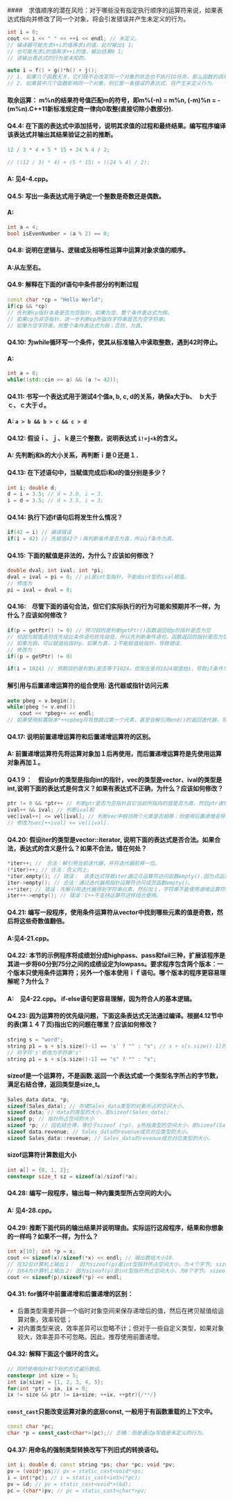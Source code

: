 ####　求值顺序的潜在风险：对于哪些没有指定执行顺序的运算符来说，如果表达式指向并修改了同一个对象，将会引发错误并产生未定义的行为。
````c++
int i = 0;
cout << i << " " << ++i << endl; // 未定义。
// 编译器可能先求++i的值再求i的值，此时输出1 1;
// 也可能先求i的值再求++i的值，输出结果0 1;
// 该输出表达式的行为是未知的。

auto i = f() + g()*h() + j();
// 1. 如果几个函数无关，它们既不会改变同一个对象的状态也不执行IO任务，那么函数的调用顺序不受限制；
// 2. 如果其中几个函数影响同一个对象，则它是一条错误的表达式，将产生未定义行为。
````
#### 取余运算： m%n的结果符号值匹配m的符号，即m%(-n) = m%n, (-m)%n = -(m%n).C++11新标准规定商一律向0取整(直接切除小数部分).
#### Q4.4: 在下面的表达式中添加括号，说明其求值的过程和最终结果。编写程序编译该表达式并输出其结果验证之前的推断。
````c++
12 / 3 * 4 + 5 * 15 + 24 % 4 / 2;

// ((12 / 3) * 4) + (5 * 15) + ((24 % 4) / 2);
````
#### A: 见4-4.cpp。
#### Q4.5: 写出一条表达式用于确定一个整数是奇数还是偶数。
#### A: 
````c++
int a = 4;
bool isEvenNumber = (a % 2) == 0;
````
#### Q4.8: 说明在逻辑与、逻辑或及相等性运算中运算对象求值的顺序。
#### A:从左至右。
#### Q4.9: 解释在下面的if语句中条件部分的判断过程
````c++
const char *cp = "Hello World";
if(cp && *cp) 
// 先判断cp指针本身是否为空指针，如果为空，整个条件表达式为假。
// 如果cp为非空指针，进一步判断cp所指向字符串是否为空字符串;
// 如果为空字符串，则整个条件表达式为假；否则，为真。
````
#### Q4.10: 为while循环写一个条件，使其从标准输入中读取整数，遇到42时停止。
#### A:
````c++
int a = 0;
while((std::cin >> a) && (a != 42));
````
#### Q4.11: 书写一个表达式用于测试4个值a, b, c, d的关系，确保a大于b、　ｂ大于ｃ、ｃ大于ｄ。
#### A: `a > b && b > c && c > d`
#### Q4.12: 假设ｉ、ｊ、ｋ是三个整数，说明表达式 `i!=j<k`的含义。
#### A: 先判断j和k的大小关系，再判断ｉ是０还是１．
#### Q4.13: 在下述语句中，当赋值完成后i和d的值分别是多少？
````c++
int i; double d;
d = i = 3.5; // d = 3.0, i = 3.
i = d = 3.5; // d = 3.5, i = 3;
````
#### Q4.14: 执行下述if语句后将发生什么情况？
````c++
if(42 = i) // 编译错误
if(i = 42) // 先赋值42个ｉ再判断条件是否为真，所以if条件为真。
````
#### Q4.15: 下面的赋值是非法的，为什么？应该如何修改？
````c++
double dval; int ival; int *pi;
dval = ival = pi = 0; // pi是int型指针，不能给int型的ival赋值。
// 修改为
pi = ival = dval = 0;
````
#### Q4.16:　尽管下面的语句合法，但它们实际执行的行为可能和预期并不一样，为什么？应该如何修改？
````c++
if(p = getPtr() != 0) // 预习目的是判断getPtr()函数返回给p的指针是否为空
// 但因为赋值语句优先级比条件语句优先级低，所以先判断条件语句，函数返回的指针是否为空，将判断结果赋值给p。
// 如果为假，可以赋值给指针p，如果为真，１不能赋值给指针，导致错误.
// 修改为：
if((p = getPtr) != 0)

if(i = 1024) // 预期目的是判断i是否等于1024。但现在是将1024赋值给i，导致if条件为真。
````
#### 解引用与后置递增运算符的组合使用: 迭代器或指针访问元素
````c++
auto pbeg = v.begin();
while(pbeg != v.end())
    cout << *pbeg++ << endl;
// 如果使用前置版本*++opbeg将导致跳过第一个元素，甚至会解引用end()的返回迭代器，导致程序出错。
````
#### Q4.17: 说明前置递增运算符和后置递增运算符的区别。
#### A: 前置递增运算符先将运算对象加１后再使用，而后置递增运算符是先使用运算对象再加１。
#### Q4.1９：　假设ptr的类型是指向int的指针，vec的类型是vector<int>、ival的类型是int,说明下面的表达式是何含义？如果有表达式不正确，为什么？应该如何修改？
````c++
ptr != 0 && *ptr++ // 判断ptr是否为空指针且它当前所指向的值是否为真，然后ptr递增。
ival++ && ival; // 判断ival和
vec[ival++] <= vel[ival]; // 判断vec中相邻两个元素是否相等；但使用后置递增会导致一直判断同一个位置的元素。
// 修改为vec[++ival] <= vel[ival].
````
#### Q4.20: 假设iter的类型是vector<string>::iterator, 说明下面的表达式是否合法。如果合法，表达式的含义是什么？如果不合法，错在何处？
````c++
*iter++; //　合法：解引用当前迭代器，并将迭代器前移一位。
(*iter)++; // 合法：含义同上。
*iter.empty(); // 错误：　该表达式导致iter通过点运算符访问函数empty().因为点运算符的优先级高于解引用运算符。
iter->empty(); // 合法：通过迭代器用指针运算符访问成员函数empty()。
++*iter; // 错误：先解引用迭代器得到字符串元素，然后加１，字符串不能使用递增运算符。
iter++->enpty(); // 错误：C++不支持运算符这样组合使用。
````
#### Q4.21: 编写一段程序，使用条件运算符从vector<int>中找到哪些元素的值是奇数，然后将这些奇数值翻倍。
#### A:见4-21.cpp。
#### Q4.22: 本节的示例程序将成绩划分成highpass、pass和fail三种，扩展该程序是其进一步将60分到75分之间的成绩设定为lowpass。要求程序包含两个版本：一个版本只使用条件运算符；另外一个版本使用ｉｆ语句。哪个版本的程序更容易理解呢？为什么？
#### A:　见4-22.cpp。 if-else语句更容易理解，因为符合人的基本逻辑。
#### Q4.23: 因为运算符的优先级问题，下面这条表达式无法通过编译。根据4.12节中的表(第１４７页)指出它的问题在哪里？应该如何修改？
````c++
string s = "word";
string p1 = s + s[s.size()-1] == 's' ? "" : "s"; // s + s[s.size()-1]的结果是string类型，只能和string类型比较。
// 将字符's'修改为字符串"s"
string p1 = s + s[s.size()-1] == "s" ? "" : "s";
````
#### sizeof是一个运算符，不是函数.返回一个表达式或一个类型名字所占的字节数，满足右结合律，返回类型是size_t。
````c++
Sales_data data, *p;
sizeof(Sales_data); // 存储Sales_data类型的对象所占的空间大小。
sizeof data; // data的类型的大小，即sizeof(Sales_data);
sizeof p; // 指针所占空间的大小
sizeof *p; // 因右结合律，等价于sizeof (*p). p所指类型的空间大小，即sizeof(Sales_data);
sizeof data.revenue; // Sales_data的revenue成员对应类型的大小。
sizeof Sales_data::revenue; // Sales_data的revenue成员对应类型的大小。
````
#### sizof运算符计算数组大小
````c++
int a[] = {0, 1, 2};
constexpr size_t sz = sizeof(a)/sizof(*a);
````
#### Q4.28: 编写一段程序，输出每一种内置类型所占空间的大小。
#### A: 见4-28.cpp。
#### Q4.29: 推断下面代码的输出结果并说明理由。实际运行这段程序，结果和你想象的一样吗？如果不一样，为什么？
````c++
int x[10]; int *p = x;
cout << sizeof(x)/sizeof(*x) << endl; // 输出数组大小10.
// 在32位计算机上输出１：　因为sizeof(p)是int型指针所占空间大小，为４个字节; sizeof(*p)为int型数据占４个字节，因此输出为１．
// 在64为计算机上输出２: 因为sizeof(p)是int型指针所占空间大小，为8个字节; sizeof(*p)为int型数据占４个字节，因此输出为１．
cout << sizeof(p)/sizeof(*p) << endl;
````
#### Q4.31: for循环中前置递增和后置递增的区别：
* 后置类型需要开辟一个临时对象空间来保存递增后的值，然后在拷贝赋值给运算对象，效率较低；
* 对内置类型来说，效率差异可以忽略不计；但对于一些自定义类型，如果对象较大，效率差异不可忽略。因此，推荐使用前置递增。
#### Q4.32: 解释下面这个循环的含义。
````c++
// 同时使用指针和下标的方式遍历数组。
constexpr int size = 5;
int ia[size] = {1, 2, 3, 4, 5};
for(int *ptr = ia, ix = 0;
ix != size && ptr != ia+size; ++ix, ++ptr){/**/}
````
#### `const_cast`只能改变运算对象的底层const, 一般用于有函数重载的上下文中。
````c++
const char *pc;
char *p = const_cast<char*>(pc);// 正确：但是通过p写值是未定义的行为。
````
#### Q4.37: 用命名的强制类型转换改写下列旧式的转换语句。
````c++
int i; double d; const string *ps; char *pc; void *pv;
pv = (void*)ps;// pv = static_cast<void*>ps;
i = int(*pc); // i = static_cast<int>(*pc);
pv = &d; // pv = static_cast<void*>(&d);
pc = (char*)pv; // pc = static_cast<char*>pv;

````